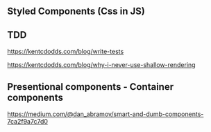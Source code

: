 ## Styled Components (Css in JS)

## TDD 

https://kentcdodds.com/blog/write-tests

https://kentcdodds.com/blog/why-i-never-use-shallow-rendering

## Presentional components - Container components

https://medium.com/@dan_abramov/smart-and-dumb-components-7ca2f9a7c7d0
